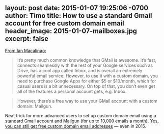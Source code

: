 layout: post
date: 2015-01-07 19:25:06 -0700
author: Timo
title: How to use a standard Gmail account for free custom domain email
header_image: 2015-01-07-mailboxes.jpg
excerpt: false
----

[From Ian Macalinao:](http://simplyian.com/2015/01/07/Hacking-GMail-to-use-custom-domains-for-free/)

> It’s pretty much common knowledge that GMail is awesome. It’s fast, connects seamlessly with the rest of your Google services such as Drive, has a cool app called Inbox, and is overall an extremely powerful email service. However, to use it with a custom domain, you need to purchase Google Apps for either $5 or $10/month, which for casual users is a bit unnecessary. On top of that, you don’t even get all of the features a personal account gets, e.g. Inbox.

> However, there’s a free way to use your GMail account with a custom domain: Mailgun.

Neat trick for more advanced users to set up custom domain email using a standard Gmail account and [Mailgun](http://mailgun.com) (for up to 10,000 emails a month). [Yes, you can still get free custom domain email addresses](https://iwantmyname.com/blog/2014/06/yes-you-can-still-get-free-custom-email-addresses.html) — even in 2015.